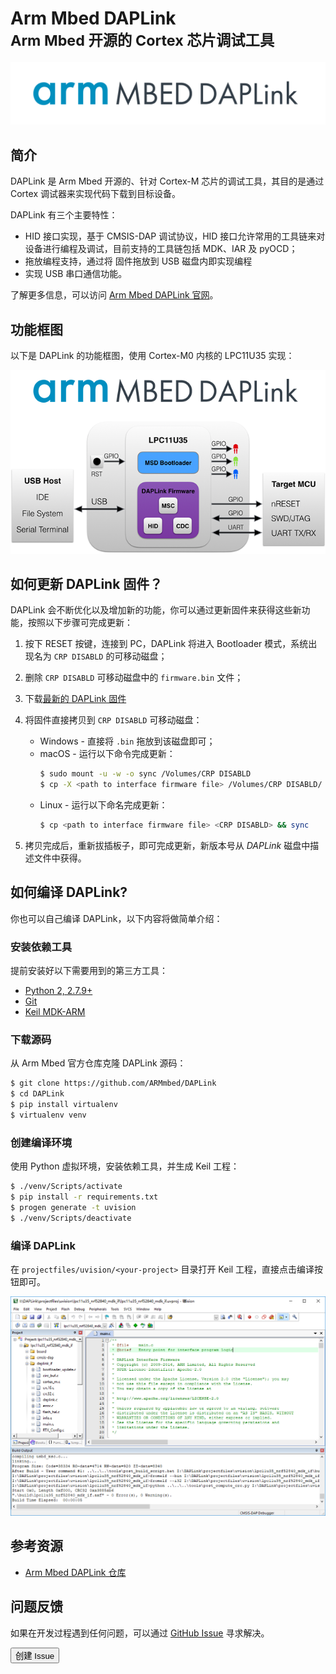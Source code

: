 # Arm Mbed DAPLink <br><small>Arm Mbed 开源的 Cortex 芯片调试工具</small>

[![DAPLink](../../daplink/images/daplink-website-logo-link.png)](https://armmbed.github.io/DAPLink/)

## 简介

DAPLink 是 Arm Mbed 开源的、针对 Cortex-M 芯片的调试工具，其目的是通过 Cortex 调试器来实现代码下载到目标设备。

DAPLink 有三个主要特性：

* HID 接口实现，基于 CMSIS-DAP 调试协议，HID 接口允许常用的工具链来对设备进行编程及调试，目前支持的工具链包括 MDK、IAR 及 pyOCD；
* 拖放编程支持，通过将 固件拖放到 USB 磁盘内即实现编程
* 实现 USB 串口通信功能。

了解更多信息，可以访问 [Arm Mbed DAPLink 官网](https://armmbed.github.io/DAPLink/)。

## 功能框图

以下是 DAPLink 的功能框图，使用 Cortex-M0 内核的 LPC11U35 实现：

![](../../daplink/images/daplink_diagram.png)

## 如何更新 DAPLink 固件？

DAPLink 会不断优化以及增加新的功能，你可以通过更新固件来获得这些新功能，按照以下步骤可完成更新：

1. 按下 RESET 按键，连接到 PC，DAPLink 将进入 Bootloader 模式，系统出现名为 `CRP DISABLD` 的可移动磁盘；
2. 删除 `CRP DISABLD` 可移动磁盘中的 `firmware.bin` 文件；
3. 下载[最新的 DAPLink 固件](https://github.com/makerdiary/nrf52840-mdk/tree/master/firmware/daplink)
4. 将固件直接拷贝到 `CRP DISABLD` 可移动磁盘：
	* Windows - 直接将 `.bin` 拖放到该磁盘即可；
	* macOS - 运行以下命令完成更新：
		``` sh
		$ sudo mount -u -w -o sync /Volumes/CRP DISABLD
		$ cp -X <path to interface firmware file> /Volumes/CRP DISABLD/
		```
	* Linux - 运行以下命名完成更新：
		``` sh
	    $ cp <path to interface firmware file> <CRP DISABLD> && sync
	    ```

5. 拷贝完成后，重新拔插板子，即可完成更新，新版本号从 *DAPLink* 磁盘中描述文件中获得。

## 如何编译 DAPLink?

你也可以自己编译 DAPLink，以下内容将做简单介绍：

### 安装依赖工具

提前安装好以下需要用到的第三方工具：

* [Python 2, 2.7.9+](https://www.python.org/downloads/)
* [Git](https://git-scm.com/downloads)
* [Keil MDK-ARM](https://www.keil.com/download/product/)

### 下载源码

从 Arm Mbed 官方仓库克隆 DAPLink 源码：

``` sh
$ git clone https://github.com/ARMmbed/DAPLink
$ cd DAPLink
$ pip install virtualenv
$ virtualenv venv
```

### 创建编译环境

使用 Python 虚拟环境，安装依赖工具，并生成 Keil 工程：

``` sh
$ ./venv/Scripts/activate
$ pip install -r requirements.txt
$ progen generate -t uvision
$ ./venv/Scripts/deactivate
```

### 编译 DAPLink

在 `projectfiles/uvision/<your-project>` 目录打开 Keil 工程，直接点击<kbd>编译</kbd>按钮即可。

![](../../daplink/images/building_daplink_keil.png)

## 参考资源

* [Arm Mbed DAPLink 仓库](https://github.com/ARMmbed/DAPLink)

## 问题反馈

如果在开发过程遇到任何问题，可以通过 [GitHub Issue](https://github.com/makerdiary/nrf52840-mdk/issues) 寻求解决。

<a href="https://github.com/makerdiary/nrf52840-mdk/issues/new"><button data-md-color-primary="marsala"><i class="fa fa-github"></i> 创建 Issue</button></a>
